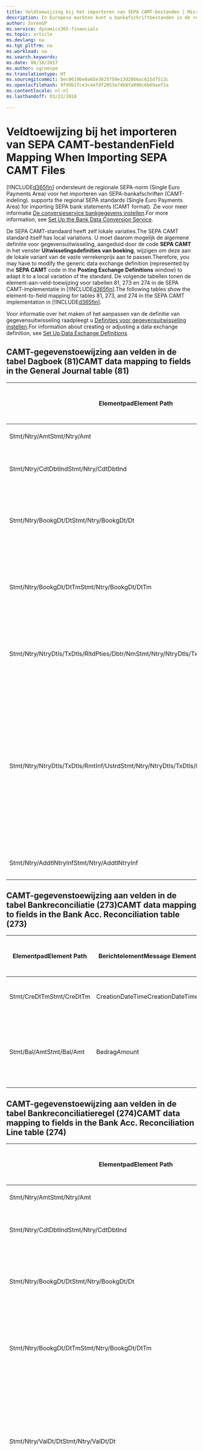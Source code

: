 ```yaml
---
title: Veldtoewijzing bij het importeren van SEPA CAMT-bestanden | Microsoft Docs
description: In Europese markten kunt u bankafschriftbestanden in de regionale SEPA-norm (Single Euro Payments Area) importeren.
author: SorenGP
ms.service: dynamics365-financials
ms.topic: article
ms.devlang: na
ms.tgt_pltfrm: na
ms.workload: na
ms.search.keywords: 
ms.date: 08/18/2017
ms.author: sgroespe
ms.translationtype: HT
ms.sourcegitcommit: bec0619be0a65e3625759e13d2866ac615d7513c
ms.openlocfilehash: 9f99b1fce3c44fdf2053a74b8fa090c6b69aef1a
ms.contentlocale: nl-nl
ms.lasthandoff: 03/22/2018

---
```

# <a name="field-mapping-when-importing-sepa-camt-files"></a><span data-ttu-id="18be0-103">Veldtoewijzing bij het importeren van SEPA CAMT-bestanden</span><span class="sxs-lookup"><span data-stu-id="18be0-103">Field Mapping When Importing SEPA CAMT Files</span></span>
[!INCLUDE[d365fin](includes/d365fin_md.md)]<span data-ttu-id="18be0-104"> ondersteunt de regionale SEPA-norm (Single Euro Payments Area) voor het importeren van SEPA-bankafschriften (CAMT-indeling).</span><span class="sxs-lookup"><span data-stu-id="18be0-104"> supports the regional SEPA standards (Single Euro Payments Area) for importing SEPA bank statements (CAMT format).</span></span> <span data-ttu-id="18be0-105">Zie voor meer informatie [De conversieservice bankgegevens instellen](bank-how-setup-bank-data-conversion-service.md).</span><span class="sxs-lookup"><span data-stu-id="18be0-105">For more information, see [Set Up the Bank Data Conversion Service](bank-how-setup-bank-data-conversion-service.md).</span></span>  

 <span data-ttu-id="18be0-106">De SEPA CAMT-standaard heeft zelf lokale variaties.</span><span class="sxs-lookup"><span data-stu-id="18be0-106">The SEPA CAMT standard itself has local variations.</span></span> <span data-ttu-id="18be0-107">U moet daarom mogelijk de algemene definitie voor gegevensuitwisseling, aangeduid door de code **SEPA CAMT** in het venster **Uitwisselingsdefinities van boeking**, wijzigen om deze aan de lokale variant van de vaste verrekenprijs aan te passen.</span><span class="sxs-lookup"><span data-stu-id="18be0-107">Therefore, you may have to modify the generic data exchange definition (represented by the **SEPA CAMT** code in the **Posting Exchange Definitions** window) to adapt it to a local variation of the standard.</span></span> <span data-ttu-id="18be0-108">De volgende tabellen tonen de element-aan-veld-toewijzing voor tabellen 81, 273 en 274 in de SEPA CAMT-implementatie in [!INCLUDE[d365fin](includes/d365fin_md.md)].</span><span class="sxs-lookup"><span data-stu-id="18be0-108">The following tables show the element-to-field mapping for tables 81, 273, and 274 in the SEPA CAMT implementation in [!INCLUDE[d365fin](includes/d365fin_md.md)].</span></span>  

 <span data-ttu-id="18be0-109">Voor informatie over het maken of het aanpassen van de definitie van gegevensuitwisseling raadpleegt u [Definities voor gegevensuitwisseling instellen](across-how-to-set-up-data-exchange-definitions.md).</span><span class="sxs-lookup"><span data-stu-id="18be0-109">For information about creating or adjusting a data exchange definition, see [Set Up Data Exchange Definitions](across-how-to-set-up-data-exchange-definitions.md).</span></span>  

## <a name="camt-data-mapping-to-fields-in-the-general-journal-table-81"></a><span data-ttu-id="18be0-110">CAMT-gegevenstoewijzing aan velden in de tabel Dagboek (81)</span><span class="sxs-lookup"><span data-stu-id="18be0-110">CAMT data mapping to fields in the General Journal table (81)</span></span>  

|<span data-ttu-id="18be0-111">Elementpad</span><span class="sxs-lookup"><span data-stu-id="18be0-111">Element Path</span></span>|<span data-ttu-id="18be0-112">Berichtelement</span><span class="sxs-lookup"><span data-stu-id="18be0-112">Message Element</span></span>|<span data-ttu-id="18be0-113">Gegevenssoort</span><span class="sxs-lookup"><span data-stu-id="18be0-113">Data Type</span></span>|<span data-ttu-id="18be0-114">Omschrijving</span><span class="sxs-lookup"><span data-stu-id="18be0-114">Description</span></span>|<span data-ttu-id="18be0-115">Identificatie voor een negatief teken</span><span class="sxs-lookup"><span data-stu-id="18be0-115">Negative-Sign Identifier</span></span>|<span data-ttu-id="18be0-116">Veldnr.</span><span class="sxs-lookup"><span data-stu-id="18be0-116">Field No.</span></span>|<span data-ttu-id="18be0-117">Veldnaam</span><span class="sxs-lookup"><span data-stu-id="18be0-117">Field Name</span></span>|  
|------------------|---------------------|---------------|-----------------|-------------------------------|---------------|----------------|  
|<span data-ttu-id="18be0-118">Stmt/Ntry/Amt</span><span class="sxs-lookup"><span data-stu-id="18be0-118">Stmt/Ntry/Amt</span></span>|<span data-ttu-id="18be0-119">Bedrag</span><span class="sxs-lookup"><span data-stu-id="18be0-119">Amount</span></span>|<span data-ttu-id="18be0-120">Decimaal</span><span class="sxs-lookup"><span data-stu-id="18be0-120">Decimal</span></span>|<span data-ttu-id="18be0-121">Het geldbedrag in de kaspost</span><span class="sxs-lookup"><span data-stu-id="18be0-121">The amount of money in the cash entry</span></span>||<span data-ttu-id="18be0-122">13</span><span class="sxs-lookup"><span data-stu-id="18be0-122">13</span></span>|<span data-ttu-id="18be0-123">Bedrag</span><span class="sxs-lookup"><span data-stu-id="18be0-123">Amount</span></span>|  
|<span data-ttu-id="18be0-124">Stmt/Ntry/CdtDbtInd</span><span class="sxs-lookup"><span data-stu-id="18be0-124">Stmt/Ntry/CdtDbtInd</span></span>|<span data-ttu-id="18be0-125">CreditDebitIndicator</span><span class="sxs-lookup"><span data-stu-id="18be0-125">CreditDebitIndicator</span></span>|<span data-ttu-id="18be0-126">Tekst</span><span class="sxs-lookup"><span data-stu-id="18be0-126">Text</span></span>|<span data-ttu-id="18be0-127">Geeft aan of de post een credit- of een debetpost is</span><span class="sxs-lookup"><span data-stu-id="18be0-127">Indicates whether the entry is a credit or a debit entry</span></span>|<span data-ttu-id="18be0-128">DBIT</span><span class="sxs-lookup"><span data-stu-id="18be0-128">DBIT</span></span>|<span data-ttu-id="18be0-129">13</span><span class="sxs-lookup"><span data-stu-id="18be0-129">13</span></span>|<span data-ttu-id="18be0-130">Bedrag</span><span class="sxs-lookup"><span data-stu-id="18be0-130">Amount</span></span>|  
|<span data-ttu-id="18be0-131">Stmt/Ntry/BookgDt/Dt</span><span class="sxs-lookup"><span data-stu-id="18be0-131">Stmt/Ntry/BookgDt/Dt</span></span>|<span data-ttu-id="18be0-132">Datum</span><span class="sxs-lookup"><span data-stu-id="18be0-132">Date</span></span>|<span data-ttu-id="18be0-133">Datum</span><span class="sxs-lookup"><span data-stu-id="18be0-133">Date</span></span>|<span data-ttu-id="18be0-134">De datum waarop een post wordt geboekt naar een rekening in de boeken van de rekeningservice</span><span class="sxs-lookup"><span data-stu-id="18be0-134">The date when an entry is posted to an account on the account servicer's books</span></span>||<span data-ttu-id="18be0-135">5</span><span class="sxs-lookup"><span data-stu-id="18be0-135">5</span></span>|<span data-ttu-id="18be0-136">Boekingsdatum</span><span class="sxs-lookup"><span data-stu-id="18be0-136">Posting Date</span></span>|  
|<span data-ttu-id="18be0-137">Stmt/Ntry/BookgDt/DtTm</span><span class="sxs-lookup"><span data-stu-id="18be0-137">Stmt/Ntry/BookgDt/DtTm</span></span>|<span data-ttu-id="18be0-138">DateTime</span><span class="sxs-lookup"><span data-stu-id="18be0-138">DateTime</span></span>|<span data-ttu-id="18be0-139">DateTime</span><span class="sxs-lookup"><span data-stu-id="18be0-139">DateTime</span></span>|<span data-ttu-id="18be0-140">De datum en tijd waarop een post wordt geboekt naar een rekening in de boeken van de rekeningservice</span><span class="sxs-lookup"><span data-stu-id="18be0-140">The date and time when an entry is posted to an account on the account servicer's books</span></span>||<span data-ttu-id="18be0-141">5</span><span class="sxs-lookup"><span data-stu-id="18be0-141">5</span></span>|<span data-ttu-id="18be0-142">Boekingsdatum</span><span class="sxs-lookup"><span data-stu-id="18be0-142">Posting Date</span></span>|  
|<span data-ttu-id="18be0-143">Stmt/Ntry/NtryDtls/TxDtls/RltdPties/Dbtr/Nm</span><span class="sxs-lookup"><span data-stu-id="18be0-143">Stmt/Ntry/NtryDtls/TxDtls/RltdPties/Dbtr/Nm</span></span>|<span data-ttu-id="18be0-144">Naam</span><span class="sxs-lookup"><span data-stu-id="18be0-144">Name</span></span>|<span data-ttu-id="18be0-145">Tekst</span><span class="sxs-lookup"><span data-stu-id="18be0-145">Text</span></span>|<span data-ttu-id="18be0-146">De naam van de partij die een geldbedrag is verschuldigd aan de (uiteindelijke) incassant</span><span class="sxs-lookup"><span data-stu-id="18be0-146">The name of the party that owes an amount of money to the (ultimate) creditor</span></span>||<span data-ttu-id="18be0-147">1221</span><span class="sxs-lookup"><span data-stu-id="18be0-147">1221</span></span>|<span data-ttu-id="18be0-148">Informatie over betaler</span><span class="sxs-lookup"><span data-stu-id="18be0-148">Payer Information</span></span>|  
|<span data-ttu-id="18be0-149">Stmt/Ntry/NtryDtls/TxDtls/RmtInf/Ustrd</span><span class="sxs-lookup"><span data-stu-id="18be0-149">Stmt/Ntry/NtryDtls/TxDtls/RmtInf/Ustrd</span></span>|<span data-ttu-id="18be0-150">Ongestructureerd</span><span class="sxs-lookup"><span data-stu-id="18be0-150">Unstructured</span></span>|<span data-ttu-id="18be0-151">Tekst</span><span class="sxs-lookup"><span data-stu-id="18be0-151">Text</span></span>|<span data-ttu-id="18be0-152">Informatie die wordt verschaft om de afstemming/reconciliatie mogelijk te maken van een post met de artikelen die de betaling wordt geacht te vereffenen, zoals commerciële facturen in een vorderingsysteem, in een ongestructureerde vorm</span><span class="sxs-lookup"><span data-stu-id="18be0-152">Information supplied to enable the matching/reconciliation of an entry with the items that the payment is intended to settle, such as commercial invoices in an accounts-receivable system, in an unstructured form</span></span>||<span data-ttu-id="18be0-153">8</span><span class="sxs-lookup"><span data-stu-id="18be0-153">8</span></span>|<span data-ttu-id="18be0-154">Omschrijving</span><span class="sxs-lookup"><span data-stu-id="18be0-154">Description</span></span>|  
|<span data-ttu-id="18be0-155">Stmt/Ntry/AddtlNtryInf</span><span class="sxs-lookup"><span data-stu-id="18be0-155">Stmt/Ntry/AddtlNtryInf</span></span>|<span data-ttu-id="18be0-156">AdditionalEntryInformation</span><span class="sxs-lookup"><span data-stu-id="18be0-156">AdditionalEntryInformation</span></span>|<span data-ttu-id="18be0-157">Tekst</span><span class="sxs-lookup"><span data-stu-id="18be0-157">Text</span></span>|<span data-ttu-id="18be0-158">Extra informatie over de invoer</span><span class="sxs-lookup"><span data-stu-id="18be0-158">Additional information about the entry</span></span>||<span data-ttu-id="18be0-159">1222</span><span class="sxs-lookup"><span data-stu-id="18be0-159">1222</span></span>|<span data-ttu-id="18be0-160">Transactie-informatie</span><span class="sxs-lookup"><span data-stu-id="18be0-160">Transaction Information</span></span>|  

## <a name="camt-data-mapping-to-fields-in-the-bank-acc-reconciliation-table-273"></a><span data-ttu-id="18be0-161">CAMT-gegevenstoewijzing aan velden in de tabel Bankreconciliatie (273)</span><span class="sxs-lookup"><span data-stu-id="18be0-161">CAMT data mapping to fields in the Bank Acc. Reconciliation table (273)</span></span>  

|<span data-ttu-id="18be0-162">Elementpad</span><span class="sxs-lookup"><span data-stu-id="18be0-162">Element Path</span></span>|<span data-ttu-id="18be0-163">Berichtelement</span><span class="sxs-lookup"><span data-stu-id="18be0-163">Message Element</span></span>|<span data-ttu-id="18be0-164">Gegevenssoort</span><span class="sxs-lookup"><span data-stu-id="18be0-164">Data Type</span></span>|<span data-ttu-id="18be0-165">Omschrijving</span><span class="sxs-lookup"><span data-stu-id="18be0-165">Description</span></span>|<span data-ttu-id="18be0-166">Identificatie voor een negatief teken</span><span class="sxs-lookup"><span data-stu-id="18be0-166">Negative-Sign Identifier</span></span>|<span data-ttu-id="18be0-167">Veldnr.</span><span class="sxs-lookup"><span data-stu-id="18be0-167">Field No.</span></span>|<span data-ttu-id="18be0-168">Veldnaam</span><span class="sxs-lookup"><span data-stu-id="18be0-168">Field Name</span></span>|  
|------------------|---------------------|---------------|-----------------|-------------------------------|---------------|----------------|  
|<span data-ttu-id="18be0-169">Stmt/CreDtTm</span><span class="sxs-lookup"><span data-stu-id="18be0-169">Stmt/CreDtTm</span></span>|<span data-ttu-id="18be0-170">CreationDateTime</span><span class="sxs-lookup"><span data-stu-id="18be0-170">CreationDateTime</span></span>|<span data-ttu-id="18be0-171">Datum</span><span class="sxs-lookup"><span data-stu-id="18be0-171">Date</span></span>|<span data-ttu-id="18be0-172">De datum en tijd waarop het bericht is gemaakt.</span><span class="sxs-lookup"><span data-stu-id="18be0-172">The date and time when the message was created</span></span>||<span data-ttu-id="18be0-173">3</span><span class="sxs-lookup"><span data-stu-id="18be0-173">3</span></span>|<span data-ttu-id="18be0-174">Afschriftdatum</span><span class="sxs-lookup"><span data-stu-id="18be0-174">Statement Date</span></span>|  
|<span data-ttu-id="18be0-175">Stmt/Bal/Amt</span><span class="sxs-lookup"><span data-stu-id="18be0-175">Stmt/Bal/Amt</span></span>|<span data-ttu-id="18be0-176">Bedrag</span><span class="sxs-lookup"><span data-stu-id="18be0-176">Amount</span></span>|<span data-ttu-id="18be0-177">Decimaal</span><span class="sxs-lookup"><span data-stu-id="18be0-177">Decimal</span></span>|<span data-ttu-id="18be0-178">Het bedrag dat resulteert uit de tot een nettowaarde teruggebrachte bedragen voor alle debet- en creditposten</span><span class="sxs-lookup"><span data-stu-id="18be0-178">The amount resulting from the netted amounts for all debit and credit entries</span></span>||<span data-ttu-id="18be0-179">4</span><span class="sxs-lookup"><span data-stu-id="18be0-179">4</span></span>|<span data-ttu-id="18be0-180">Eindsaldo afschrift</span><span class="sxs-lookup"><span data-stu-id="18be0-180">Statement Ending Balance</span></span>|  

## <a name="camt-data-mapping-to-fields-in-the-bank-acc-reconciliation-line-table-274"></a><span data-ttu-id="18be0-181">CAMT-gegevenstoewijzing aan velden in de tabel Bankreconciliatieregel (274)</span><span class="sxs-lookup"><span data-stu-id="18be0-181">CAMT data mapping to fields in the Bank Acc. Reconciliation Line table (274)</span></span>  

|<span data-ttu-id="18be0-182">Elementpad</span><span class="sxs-lookup"><span data-stu-id="18be0-182">Element Path</span></span>|<span data-ttu-id="18be0-183">Berichtelement</span><span class="sxs-lookup"><span data-stu-id="18be0-183">Message Element</span></span>|<span data-ttu-id="18be0-184">Gegevenssoort</span><span class="sxs-lookup"><span data-stu-id="18be0-184">Data Type</span></span>|<span data-ttu-id="18be0-185">Omschrijving</span><span class="sxs-lookup"><span data-stu-id="18be0-185">Description</span></span>|<span data-ttu-id="18be0-186">Identificatie voor een negatief teken</span><span class="sxs-lookup"><span data-stu-id="18be0-186">Negative-Sign Identifier</span></span>|<span data-ttu-id="18be0-187">Veldnr.</span><span class="sxs-lookup"><span data-stu-id="18be0-187">Field No.</span></span>|<span data-ttu-id="18be0-188">Veldnaam</span><span class="sxs-lookup"><span data-stu-id="18be0-188">Field Name</span></span>|  
|------------------|---------------------|---------------|-----------------|-------------------------------|---------------|----------------|  
|<span data-ttu-id="18be0-189">Stmt/Ntry/Amt</span><span class="sxs-lookup"><span data-stu-id="18be0-189">Stmt/Ntry/Amt</span></span>|<span data-ttu-id="18be0-190">Bedrag</span><span class="sxs-lookup"><span data-stu-id="18be0-190">Amount</span></span>|<span data-ttu-id="18be0-191">Decimaal</span><span class="sxs-lookup"><span data-stu-id="18be0-191">Decimal</span></span>|<span data-ttu-id="18be0-192">Het geldbedrag in de kaspost</span><span class="sxs-lookup"><span data-stu-id="18be0-192">The amount of money in the cash entry</span></span>||<span data-ttu-id="18be0-193">7</span><span class="sxs-lookup"><span data-stu-id="18be0-193">7</span></span>|<span data-ttu-id="18be0-194">Afschrifttotaal</span><span class="sxs-lookup"><span data-stu-id="18be0-194">Statement Amount</span></span>|  
|<span data-ttu-id="18be0-195">Stmt/Ntry/CdtDbtInd</span><span class="sxs-lookup"><span data-stu-id="18be0-195">Stmt/Ntry/CdtDbtInd</span></span>|<span data-ttu-id="18be0-196">CreditDebitIndicator</span><span class="sxs-lookup"><span data-stu-id="18be0-196">CreditDebitIndicator</span></span>|<span data-ttu-id="18be0-197">Tekst</span><span class="sxs-lookup"><span data-stu-id="18be0-197">Text</span></span>|<span data-ttu-id="18be0-198">Geeft aan of de post een credit- of een debetpost is</span><span class="sxs-lookup"><span data-stu-id="18be0-198">Indicates whether the entry is a credit or a debit entry</span></span>|<span data-ttu-id="18be0-199">DBIT</span><span class="sxs-lookup"><span data-stu-id="18be0-199">DBIT</span></span>|<span data-ttu-id="18be0-200">7</span><span class="sxs-lookup"><span data-stu-id="18be0-200">7</span></span>|<span data-ttu-id="18be0-201">Afschrifttotaal</span><span class="sxs-lookup"><span data-stu-id="18be0-201">Statement Amount</span></span>|  
|<span data-ttu-id="18be0-202">Stmt/Ntry/BookgDt/Dt</span><span class="sxs-lookup"><span data-stu-id="18be0-202">Stmt/Ntry/BookgDt/Dt</span></span>|<span data-ttu-id="18be0-203">Datum</span><span class="sxs-lookup"><span data-stu-id="18be0-203">Date</span></span>|<span data-ttu-id="18be0-204">Datum</span><span class="sxs-lookup"><span data-stu-id="18be0-204">Date</span></span>|<span data-ttu-id="18be0-205">De datum waarop een post wordt geboekt naar een rekening in de boeken van de rekeningservice</span><span class="sxs-lookup"><span data-stu-id="18be0-205">The date when an entry is posted to an account on the account servicer's books</span></span>||<span data-ttu-id="18be0-206">5</span><span class="sxs-lookup"><span data-stu-id="18be0-206">5</span></span>|<span data-ttu-id="18be0-207">Transactiedatum</span><span class="sxs-lookup"><span data-stu-id="18be0-207">Transaction Date</span></span>|  
|<span data-ttu-id="18be0-208">Stmt/Ntry/BookgDt/DtTm</span><span class="sxs-lookup"><span data-stu-id="18be0-208">Stmt/Ntry/BookgDt/DtTm</span></span>|<span data-ttu-id="18be0-209">DateTime</span><span class="sxs-lookup"><span data-stu-id="18be0-209">DateTime</span></span>|<span data-ttu-id="18be0-210">DateTime</span><span class="sxs-lookup"><span data-stu-id="18be0-210">DateTime</span></span>|<span data-ttu-id="18be0-211">De datum en tijd waarop een post wordt geboekt naar een rekening in de boeken van de rekeningservice</span><span class="sxs-lookup"><span data-stu-id="18be0-211">The date and time when an entry is posted to an account on the account servicer's books</span></span>||<span data-ttu-id="18be0-212">5</span><span class="sxs-lookup"><span data-stu-id="18be0-212">5</span></span>|<span data-ttu-id="18be0-213">Transactiedatum</span><span class="sxs-lookup"><span data-stu-id="18be0-213">Transaction Date</span></span>|  
|<span data-ttu-id="18be0-214">Stmt/Ntry/ValDt/Dt</span><span class="sxs-lookup"><span data-stu-id="18be0-214">Stmt/Ntry/ValDt/Dt</span></span>|<span data-ttu-id="18be0-215">Datum</span><span class="sxs-lookup"><span data-stu-id="18be0-215">Date</span></span>|<span data-ttu-id="18be0-216">Datum</span><span class="sxs-lookup"><span data-stu-id="18be0-216">Date</span></span>|<span data-ttu-id="18be0-217">De datum waarop activa beschikbaar worden voor de rekeninghouder in het geval van een creditpost, of niet meer beschikbaar zijn voor de rekeninghouder in het geval van een debetpost</span><span class="sxs-lookup"><span data-stu-id="18be0-217">The date when assets become available to the account owner in case of a credit entry, or cease to be available to the account owner in case of a debit entry</span></span>||<span data-ttu-id="18be0-218">12</span><span class="sxs-lookup"><span data-stu-id="18be0-218">12</span></span>|<span data-ttu-id="18be0-219">Waardedatum</span><span class="sxs-lookup"><span data-stu-id="18be0-219">Value Date</span></span>|  
|<span data-ttu-id="18be0-220">Stmt/Ntry/ValDt/DtTm</span><span class="sxs-lookup"><span data-stu-id="18be0-220">Stmt/Ntry/ValDt/DtTm</span></span>|<span data-ttu-id="18be0-221">DateTime</span><span class="sxs-lookup"><span data-stu-id="18be0-221">DateTime</span></span>|<span data-ttu-id="18be0-222">DateTime</span><span class="sxs-lookup"><span data-stu-id="18be0-222">DateTime</span></span>|<span data-ttu-id="18be0-223">De datum en tijd waarop activa beschikbaar worden voor de rekeninghouder in het geval van een creditpost, of niet meer beschikbaar zijn voor de rekeninghouder in het geval van een debetpost</span><span class="sxs-lookup"><span data-stu-id="18be0-223">The date and time when assets become available to the account owner in case of a credit entry, or cease to be available to the account owner in case of a debit entry</span></span>||<span data-ttu-id="18be0-224">12</span><span class="sxs-lookup"><span data-stu-id="18be0-224">12</span></span>|<span data-ttu-id="18be0-225">Waardedatum</span><span class="sxs-lookup"><span data-stu-id="18be0-225">Value Date</span></span>|  
|<span data-ttu-id="18be0-226">Stmt/Ntry/NtryDtls/TxDtls/RltdPties/Dbtr/Nm</span><span class="sxs-lookup"><span data-stu-id="18be0-226">Stmt/Ntry/NtryDtls/TxDtls/RltdPties/Dbtr/Nm</span></span>|<span data-ttu-id="18be0-227">Naam</span><span class="sxs-lookup"><span data-stu-id="18be0-227">Name</span></span>|<span data-ttu-id="18be0-228">Tekst</span><span class="sxs-lookup"><span data-stu-id="18be0-228">Text</span></span>|<span data-ttu-id="18be0-229">De naam van de partij die een geldbedrag is verschuldigd aan de (uiteindelijke) incassant</span><span class="sxs-lookup"><span data-stu-id="18be0-229">The name of the party that owes an amount of money to the (ultimate) creditor</span></span>||<span data-ttu-id="18be0-230">15</span><span class="sxs-lookup"><span data-stu-id="18be0-230">15</span></span>|<span data-ttu-id="18be0-231">Informatie over betaler</span><span class="sxs-lookup"><span data-stu-id="18be0-231">Payer Information</span></span>|  
|<span data-ttu-id="18be0-232">Stmt/Ntry/NtryDtls/TxDtls/RmtInf/Ustrd</span><span class="sxs-lookup"><span data-stu-id="18be0-232">Stmt/Ntry/NtryDtls/TxDtls/RmtInf/Ustrd</span></span>|<span data-ttu-id="18be0-233">Ongestructureerd</span><span class="sxs-lookup"><span data-stu-id="18be0-233">Unstructured</span></span>|<span data-ttu-id="18be0-234">Tekst</span><span class="sxs-lookup"><span data-stu-id="18be0-234">Text</span></span>|<span data-ttu-id="18be0-235">Informatie die wordt verschaft om de afstemming/reconciliatie mogelijk te maken van een post met de artikelen die de betaling wordt geacht te vereffenen, zoals commerciële facturen in een vorderingsysteem, in een ongestructureerde vorm</span><span class="sxs-lookup"><span data-stu-id="18be0-235">Information supplied to enable the matching/reconciliation of an entry with the items that the payment is intended to settle, such as commercial invoices in an accounts-receivable system, in an unstructured form</span></span>||<span data-ttu-id="18be0-236">6</span><span class="sxs-lookup"><span data-stu-id="18be0-236">6</span></span>|<span data-ttu-id="18be0-237">Omschrijving</span><span class="sxs-lookup"><span data-stu-id="18be0-237">Description</span></span>|  
|<span data-ttu-id="18be0-238">Stmt/Ntry/AddtlNtryInf</span><span class="sxs-lookup"><span data-stu-id="18be0-238">Stmt/Ntry/AddtlNtryInf</span></span>|<span data-ttu-id="18be0-239">AdditionalEntryInformation</span><span class="sxs-lookup"><span data-stu-id="18be0-239">AdditionalEntryInformation</span></span>|<span data-ttu-id="18be0-240">Tekst</span><span class="sxs-lookup"><span data-stu-id="18be0-240">Text</span></span>|<span data-ttu-id="18be0-241">Extra informatie over de invoer</span><span class="sxs-lookup"><span data-stu-id="18be0-241">Additional information about the entry</span></span>||<span data-ttu-id="18be0-242">16</span><span class="sxs-lookup"><span data-stu-id="18be0-242">16</span></span>|<span data-ttu-id="18be0-243">Transactie-informatie</span><span class="sxs-lookup"><span data-stu-id="18be0-243">Transaction Information</span></span>|  

 <span data-ttu-id="18be0-244">Elementen in het knooppunt **Ntry** die worden geïmporteerd in [!INCLUDE[d365fin](includes/d365fin_md.md)] maar niet aan velden worden toegewezen, worden opgeslagen in de tabel **Kolomdef. boekingsuitwisseling**.</span><span class="sxs-lookup"><span data-stu-id="18be0-244">Elements in the **Ntry** node that are imported into [!INCLUDE[d365fin](includes/d365fin_md.md)] but not mapped to any fields are stored in the **Posting Exch. Column Def** table.</span></span> <span data-ttu-id="18be0-245">Gebruikers kunnen deze elementen vanuit de vensters **Betalingsreconciliatiedagboek**, **Betalingsvereffening** en **Bankreconciliatie** weergeven door de actie **Details bankrekeningafschriftregel** te kiezen.</span><span class="sxs-lookup"><span data-stu-id="18be0-245">Users can view these elements from the **Payment Reconciliation Journal**, **Payment Application**, and **Bank Acc. Reconciliation** windows by choosing the **Bank Statement Line Details** action.</span></span> <span data-ttu-id="18be0-246">Zie voor meer informatie [Betalingen vereffenen met automatische vereffening](receivables-how-reconcile-payments-auto-application.md).</span><span class="sxs-lookup"><span data-stu-id="18be0-246">For more information, see [Reconcile Payments Using Automatic Application](receivables-how-reconcile-payments-auto-application.md).</span></span>  
## <a name="see-also"></a><span data-ttu-id="18be0-247">Zie ook</span><span class="sxs-lookup"><span data-stu-id="18be0-247">See Also</span></span>  
[<span data-ttu-id="18be0-248">Gegevensuitwisseling instellen</span><span class="sxs-lookup"><span data-stu-id="18be0-248">Setting Up Data Exchange</span></span>](across-set-up-data-exchange.md)  
[<span data-ttu-id="18be0-249">Gegevens elektronisch uitwisselen</span><span class="sxs-lookup"><span data-stu-id="18be0-249">Exchanging Data Electronically</span></span>](across-data-exchange.md)  
<span data-ttu-id="18be0-250">[Conversieservice voor bankgegevens instellen](bank-how-setup-bank-data-conversion-service.md) </span><span class="sxs-lookup"><span data-stu-id="18be0-250">[Set Up the Bank Data Conversion Service](bank-how-setup-bank-data-conversion-service.md) </span></span>  
[<span data-ttu-id="18be0-251">XML-schema's gebruiken om gegevensuitwisselingsdefinities voor te bereiden</span><span class="sxs-lookup"><span data-stu-id="18be0-251">Use XML Schemas to Prepare Data Exchange Definitions</span></span>](across-how-to-use-xml-schemas-to-prepare-data-exchange-definitions.md)  
[<span data-ttu-id="18be0-252">Betalingen reconciliëren met automatische vereffening</span><span class="sxs-lookup"><span data-stu-id="18be0-252">Reconcile Payments Using Automatic Application</span></span>](receivables-how-reconcile-payments-auto-application.md)  


